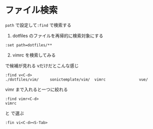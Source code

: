 
# ファイル検索

`path` で設定して`:find` で検索する


1. dotfiles のファイルを再帰的に検索対象にする

```vimscript
:set path=dotfiles/**
```

2. vimrc を検索してみる

<C-d>で候補が見れる vだけだとこんな感じ

```vimscript
:find v<C-d>
./dotfiles/vim/     sonictemplate/vim/  vimrc               vue/
```

vimr まで入れると一つに絞れる

```vimscript
:find vimr<C-d>
vimrc
```

<Tab> と <S-Tab> で選ぶ
```vimscript
:fin vi<C-d><S-Tab>
```

